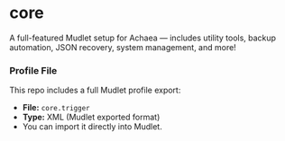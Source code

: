 # core
A full-featured Mudlet setup for Achaea — includes utility tools, backup automation, JSON recovery, system management, and more!

### Profile File

This repo includes a full Mudlet profile export:
- **File:** `core.trigger`
- **Type:** XML (Mudlet exported format)
- You can import it directly into Mudlet.
